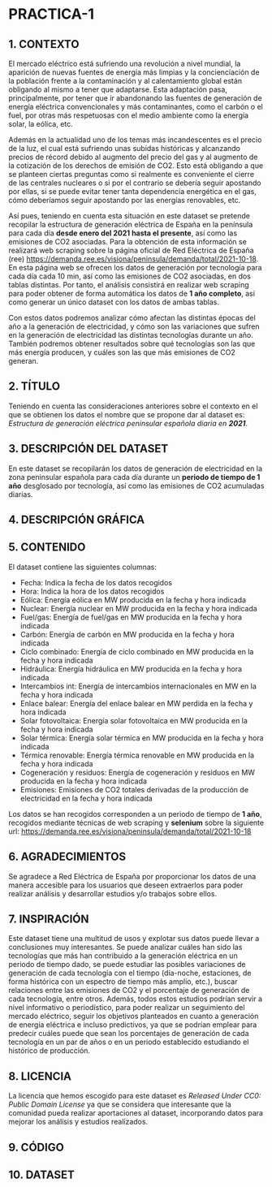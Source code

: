 # PRACTICA-1


## 1. CONTEXTO

El mercado eléctrico está sufriendo una revolución a nivel mundial, la aparición de nuevas fuentes de energía más limpias y la concienciación de la población frente a la contaminación y al calentamiento global están obligando al mismo a tener que adaptarse. Esta adaptación pasa, principalmente, por tener que ir abandonando las fuentes de generación de energía eléctrica convencionales y más contaminantes, como el carbón o el fuel, por otras más respetuosas con el medio ambiente como la energía solar, la eólica, etc.

Además en la actualidad uno de los temas más incandescentes es el precio de la luz, el cual está sufriendo unas subidas históricas y alcanzando precios de récord debido al augmento del precio del gas y al augmento de la cotización de los derechos de emisión de CO2. Esto está obligando a que se planteen ciertas preguntas como si realmente es conveniente el cierre de las centrales nucleares o si por el contrario se debería seguir apostando por ellas, si se puede evitar tener tanta dependencia energética en el gas, cómo deberíamos seguir apostando por las energías renovables, etc.

Así pues, teniendo en cuenta esta situación en este dataset se pretende recopilar la estructura de generación eléctrica de España en la península para cada día **desde enero del 2021 hasta el presente**, así como las emisiones de CO2 asociadas. Para la obtención de esta información se realizará web scraping sobre la página oficial de Red Eléctrica de España (ree) https://demanda.ree.es/visiona/peninsula/demanda/total/2021-10-18. En esta página web se ofrecen los datos de generación por tecnología para cada día cada 10 min, así como las emisiones de CO2 asociadas, en dos tablas distintas. Por tanto, el análisis consistirá en realizar web scraping para poder obtener de forma automática los datos de **1 año completo**, así como generar un único dataset con los datos de ambas tablas.

Con estos datos podremos analizar cómo afectan las distintas épocas del año a la generación de electricidad, y cómo son las variaciones que sufren en la generación de electricidad las distintas tecnologías durante un año. También podremos obtener resultados sobre qué tecnologías son las que más energía producen, y cuáles son las que más emisiones de CO2 generan.


## 2. TÍTULO

Teniendo en cuenta las consideraciones anteriores sobre el contexto en el que se obtienen los datos el nombre que se propone dar al dataset es: *Estructura de generación eléctrica peninsular española diaria en **2021***.


## 3. DESCRIPCIÓN DEL DATASET

En este dataset se recopilarán los datos de generación de electricidad en la zona peninsular española para cada día durante un **periodo de tiempo de 1 año** desglosado por tecnología, así como las emisiones de CO2 acumuladas diarias.


## 4. DESCRIPCIÓN GRÁFICA


## 5. CONTENIDO

El dataset contiene las siguientes columnas:
- Fecha: Indica la fecha de los datos recogidos
- Hora: Indica la hora de los datos recogidos
- Eólica: Energía eólica en MW producida en la fecha y hora indicada
- Nuclear: Energía nuclear en MW producida en la fecha y hora indicada
- Fuel/gas: Energía de fuel/gas en MW producida en la fecha y hora indicada
- Carbón: Energía de carbón en MW producida en la fecha y hora indicada
- Ciclo combinado: Energía de ciclo combinado en MW producida en la fecha y hora indicada
- Hidráulica: Energía hidráulica en MW producida en la fecha y hora indicada
- Intercambios int: Energía de intercambios internacionales en MW en la fecha y hora indicada
- Enlace balear: Energía del enlace balear en MW perdida en la fecha y hora indicada
- Solar fotovoltaica: Energía solar fotovoltaica en MW producida en la fecha y hora indicada
- Solar térmica: Energía solar térmica en MW producida en la fecha y hora indicada
- Térmica renovable: Energía térmica renovable en MW producida en la fecha y hora indicada
- Cogeneración y residuos: Energía de cogeneración y residuos en MW producida en la fecha y hora indicada
- Emisiones: Emisiones de CO2 totales derivadas de la producción de electricidad en la fecha y hora indicada

Los datos se han recogidos corresponden a un periodo de tiempo de **1 año**, recogidos mediante técnicas de web scraping y **selenium** sobre la siguiente url: https://demanda.ree.es/visiona/peninsula/demanda/total/2021-10-18


## 6. AGRADECIMIENTOS

Se agradece a Red Eléctrica de España por proporcionar los datos de una manera accesible para los usuarios que deseen extraerlos para poder realizar análisis y desarrollar estudios y/o trabajos sobre ellos.


## 7. INSPIRACIÓN

Este dataset tiene una multitud de usos y explotar sus datos puede llevar a conclusiones muy interesantes. Se puede analizar cuáles han sido las tecnologías que más han contribuido a la generación eléctrica en un periodo de tiempo dado, se puede estudiar las posibles variaciones de generación de cada tecnología con el tiempo (día-noche, estaciones, de forma histórica con un espectro de tiempo más amplio, etc.), buscar relaciones entre las emisiones de CO2 y el porcentaje de generación de cada tecnología, entre otros.
Además, todos estos estudios podrían servir a nivel informativo o periodístico, para poder realizar un seguimiento del mercado eléctrico, seguir los objetivos planteados en cuanto a generación de energía eléctrica e incluso predictivos, ya que se podrían emplear para predecir cuáles puede que sean los porcentajes de generación de cada tecnología en un par de años o en un periodo establecido estudiando el histórico de producción.


## 8. LICENCIA

La licencia que hemos escogido para este dataset es *Released Under CC0: Public Domain License* ya que se considera que interesante que la comunidad pueda realizar aportaciones al dataset, incorporando datos para mejorar los análisis y estudios realizados.


## 9. CÓDIGO




## 10. DATASET


